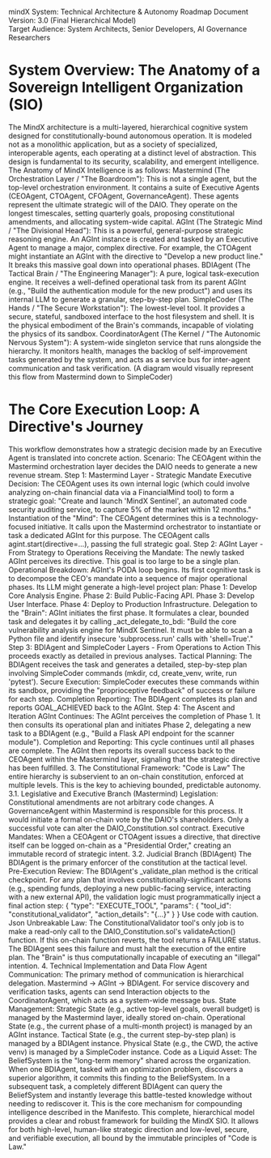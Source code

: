 mindX System: Technical Architecture & Autonomy Roadmap
Document Version: 3.0 (Final Hierarchical Model) <br />
Target Audience: System Architects, Senior Developers, AI Governance Researchers
# System Overview: The Anatomy of a Sovereign Intelligent Organization (SIO)
The MindX architecture is a multi-layered, hierarchical cognitive system designed for constitutionally-bound autonomous operation. It is modeled not as a monolithic application, but as a society of specialized, interoperable agents, each operating at a distinct level of abstraction. This design is fundamental to its security, scalability, and emergent intelligence.
The Anatomy of MindX Intelligence is as follows:
Mastermind (The Orchestration Layer / "The Boardroom"): This is not a single agent, but the top-level orchestration environment. It contains a suite of Executive Agents (CEOAgent, CTOAgent, CFOAgent, GovernanceAgent). These agents represent the ultimate strategic will of the DAIO. They operate on the longest timescales, setting quarterly goals, proposing constitutional amendments, and allocating system-wide capital.
AGInt (The Strategic Mind / "The Divisional Head"): This is a powerful, general-purpose strategic reasoning engine. An AGInt instance is created and tasked by an Executive Agent to manage a major, complex directive. For example, the CTOAgent might instantiate an AGInt with the directive to "Develop a new product line." It breaks this massive goal down into operational phases.
BDIAgent (The Tactical Brain / "The Engineering Manager"): A pure, logical task-execution engine. It receives a well-defined operational task from its parent AGInt (e.g., "Build the authentication module for the new product") and uses its internal LLM to generate a granular, step-by-step plan.
SimpleCoder (The Hands / "The Secure Workstation"): The lowest-level tool. It provides a secure, stateful, sandboxed interface to the host filesystem and shell. It is the physical embodiment of the Brain's commands, incapable of violating the physics of its sandbox.
CoordinatorAgent (The Kernel / "The Autonomic Nervous System"): A system-wide singleton service that runs alongside the hierarchy. It monitors health, manages the backlog of self-improvement tasks generated by the system, and acts as a service bus for inter-agent communication and task verification.
(A diagram would visually represent this flow from Mastermind down to SimpleCoder)
# The Core Execution Loop: A Directive's Journey
This workflow demonstrates how a strategic decision made by an Executive Agent is translated into concrete action.
Scenario: The CEOAgent within the Mastermind orchestration layer decides the DAIO needs to generate a new revenue stream.
Step 1: Mastermind Layer - Strategic Mandate
Executive Decision: The CEOAgent uses its own internal logic (which could involve analyzing on-chain financial data via a FinancialMind tool) to form a strategic goal: "Create and launch 'MindX Sentinel', an automated code security auditing service, to capture 5% of the market within 12 months."
Instantiation of the "Mind": The CEOAgent determines this is a technology-focused initiative. It calls upon the Mastermind orchestrator to instantiate or task a dedicated AGInt for this purpose. The CEOAgent calls agint.start(directive=...), passing the full strategic goal.
Step 2: AGInt Layer - From Strategy to Operations
Receiving the Mandate: The newly tasked AGInt perceives its directive. This goal is too large to be a single plan.
Operational Breakdown: AGInt's PODA loop begins. Its first cognitive task is to decompose the CEO's mandate into a sequence of major operational phases. Its LLM might generate a high-level project plan:
Phase 1: Develop Core Analysis Engine.
Phase 2: Build Public-Facing API.
Phase 3: Develop User Interface.
Phase 4: Deploy to Production Infrastructure.
Delegation to the "Brain": AGInt initiates the first phase. It formulates a clear, bounded task and delegates it by calling _act_delegate_to_bdi:
"Build the core vulnerability analysis engine for MindX Sentinel. It must be able to scan a Python file and identify insecure 'subprocess.run' calls with 'shell=True'."
Step 3: BDIAgent and SimpleCoder Layers - From Operations to Action
This proceeds exactly as detailed in previous analyses.
Tactical Planning: The BDIAgent receives the task and generates a detailed, step-by-step plan involving SimpleCoder commands (mkdir, cd, create_venv, write, run 'pytest').
Secure Execution: SimpleCoder executes these commands within its sandbox, providing the "proprioceptive feedback" of success or failure for each step.
Completion Reporting: The BDIAgent completes its plan and reports GOAL_ACHIEVED back to the AGInt.
Step 4: The Ascent and Iteration
AGInt Continues: The AGInt perceives the completion of Phase 1. It then consults its operational plan and initiates Phase 2, delegating a new task to a BDIAgent (e.g., "Build a Flask API endpoint for the scanner module").
Completion and Reporting: This cycle continues until all phases are complete. The AGInt then reports its overall success back to the CEOAgent within the Mastermind layer, signaling that the strategic directive has been fulfilled.
3. The Constitutional Framework: "Code is Law"
The entire hierarchy is subservient to an on-chain constitution, enforced at multiple levels. This is the key to achieving bounded, predictable autonomy.
3.1. Legislative and Executive Branch (Mastermind)
Legislation: Constitutional amendments are not arbitrary code changes. A GovernanceAgent within Mastermind is responsible for this process. It would initiate a formal on-chain vote by the DAIO's shareholders. Only a successful vote can alter the DAIO_Constitution.sol contract.
Executive Mandates: When a CEOAgent or CTOAgent issues a directive, that directive itself can be logged on-chain as a "Presidential Order," creating an immutable record of strategic intent.
3.2. Judicial Branch (BDIAgent)
The BDIAgent is the primary enforcer of the constitution at the tactical level.
Pre-Execution Review: The BDIAgent's _validate_plan method is the critical checkpoint. For any plan that involves constitutionally-significant actions (e.g., spending funds, deploying a new public-facing service, interacting with a new external API), the validation logic must programmatically inject a final action step:
{
  "type": "EXECUTE_TOOL",
  "params": {
    "tool_id": "constitutional_validator",
    "action_details": "{...}"
  }
}
Use code with caution.
Json
Unbreakable Law: The ConstitutionalValidator tool's only job is to make a read-only call to the DAIO_Constitution.sol's validateAction() function. If this on-chain function reverts, the tool returns a FAILURE status. The BDIAgent sees this failure and must halt the execution of the entire plan. The "Brain" is thus computationally incapable of executing an "illegal" intention.
4. Technical Implementation and Data Flow
Agent Communication: The primary method of communication is hierarchical delegation. Mastermind -> AGInt -> BDIAgent. For service discovery and verification tasks, agents can send Interaction objects to the CoordinatorAgent, which acts as a system-wide message bus.
State Management:
Strategic State (e.g., active top-level goals, overall budget) is managed by the Mastermind layer, ideally stored on-chain.
Operational State (e.g., the current phase of a multi-month project) is managed by an AGInt instance.
Tactical State (e.g., the current step-by-step plan) is managed by a BDIAgent instance.
Physical State (e.g., the CWD, the active venv) is managed by a SimpleCoder instance.
Code as a Liquid Asset: The BeliefSystem is the "long-term memory" shared across the organization. When one BDIAgent, tasked with an optimization problem, discovers a superior algorithm, it commits this finding to the BeliefSystem. In a subsequent task, a completely different BDIAgent can query the BeliefSystem and instantly leverage this battle-tested knowledge without needing to rediscover it. This is the core mechanism for compounding intelligence described in the Manifesto.
This complete, hierarchical model provides a clear and robust framework for building the MindX SIO. It allows for both high-level, human-like strategic direction and low-level, secure, and verifiable execution, all bound by the immutable principles of "Code is Law."
